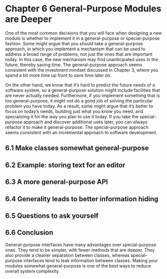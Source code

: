 # Chapter 6 General-Purpose Modules are Deeper

One of the most common decisions that you will face when designing a new module is whether to implement it in a general-purpose or special-purpose fashion. Some might argue that you should take a general-purpose approach, in which you implement a mechanism that can be used to address a broad range of problems, not just the ones that are important today. In this case, the new mechanism may find unanticipated uses in the future, thereby saving time. The general-purpose approach seems consistent with the investment mindset discussed in Chapter 3, where you spend a bit more time up front to save time later on.

On the other hand, we know that it’s hard to predict the future needs of a software system, so a general-purpose solution might include facilities that are never actually needed. Furthermore, if you implement something that is too general-purpose, it might not do a good job of solving the particular problem you have today. As a result, some might argue that it’s better to focus on today’s needs, building just what you know you need, and specializing it for the way you plan to use it today. If you take the special-purpose approach and discover additional uses later, you can always refactor it to make it general-purpose. The special-purpose approach seems consistent with an incremental approach to software development.

## 6.1 Make classes somewhat general-purpose

## 6.2 Example: storing text for an editor

## 6.3 A more general-purpose API

## 6.4 Generality leads to better information hiding

## 6.5 Questions to ask yourself

## 6.6 Conclusion

General-purpose interfaces have many advantages over special-purpose ones. They tend to be simpler, with fewer methods that are deeper. They also provide a cleaner separation between classes, whereas special-purpose interfaces tend to leak information between classes. Making your modules somewhat general-purpose is one of the best ways to reduce overall system complexity.
